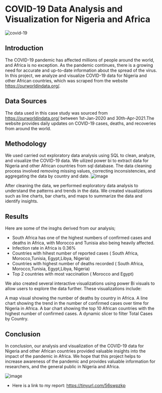 # COVID-19 Data Analysis and Visualization for Nigeria and Africa
![covid-19](https://github.com/OmobaCoder/Covid19_Data_Analysis/assets/107421646/34c5cf64-21a1-4825-a268-00833cd0f158)

## Introduction
The COVID-19 pandemic has affected millions of people around the world, and Africa is no exception. As the pandemic continues, there is a growing need for accurate and up-to-date information about the spread of the virus. In this project, we analyze and visualize COVID-19 data for Nigeria and other African countries, which was scraped from the website https://ourworldindata.org/.

## Data Sources
The data used in this case study was sourced from https://ourworldindata.org/ between 1st-Jan-2020 and 30th-Apr-2021.The website provides daily updates on COVID-19 cases, deaths, and recoveries from around the world.

## Methodology
We used carried out exploratory data analysis using SQL to clean, analyze, and visualize the COVID-19 data. We uilized power bi to extract data for Nigeria and other African countries from sql database. The data cleaning process involved removing missing values, correcting inconsistencies, and aggregating the data by country and date.
![image](https://github.com/OmobaCoder/Covid19_Data_Analysis/assets/107421646/f744425f-db6e-44f5-affc-eb6f4d6d46c8)

After cleaning the data, we performed exploratory data analysis to understand the patterns and trends in the data. We created visualizations such as line charts, bar charts, and maps to summarize the data and identify insights.

## Results
Here are some of the insghs derived from our analysis;

- South Africa has one of the highest numbers of confirmed cases and deaths in Africa, with Morocco and Tunisia also being heavily affected.
- Infection rate in Africa is 0.36%
- Countries with hihest number of reported cases ( South Africa, Morocco,Tunisia, Egypt,Libya, Nigeria)
- Countries with highest number of deaths recorded ( South Africa, Morocco,Tunisia, Egypt,Libya, Nigeria)
- Top 2 countries with most vaccination ( Morocco and Egypt)

We also created several interactive visualizations using power Bi visuals to allow users to explore the data further. These visualizations include:

A map visual showing the number of deaths by country in Africa.
A line chart showing the trend in the number of confirmed cases over time for Nigeria in Africa.
A bar chart showing the top 10 African countries with the highest number of confirmed cases.
A dynamic slicer to filter Total Cases by Country.



## Conclusion
In conclusion, our analysis and visualization of the COVID-19 data for Nigeria and other African countries provided valuable insights into the impact of the pandemic in Africa. We hope that this project helps to increase awareness of the pandemic and provides valuable information for researchers, and the general public in Nigeria and Africa.

![image](https://github.com/OmobaCoder/Covid19_Data_Analysis/assets/107421646/520828a9-5cd6-4688-9498-53659e77a7e9)

- Here is a link to my report: https://tinyurl.com/56swpzkp
